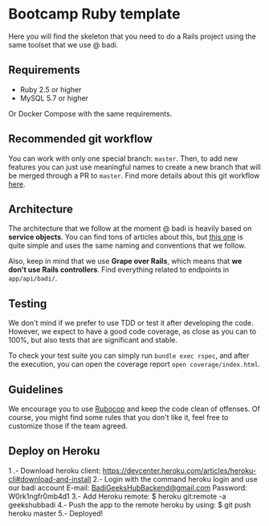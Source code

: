 # Bootcamp Ruby template
Here you will find the skeleton that you need to do a Rails project using the same toolset that we use @ badi.

## Requirements
- Ruby 2.5 or higher
- MySQL 5.7 or higher

Or Docker Compose with the same requirements.

## Recommended git workflow
You can work with only one special branch: `master`. Then, to add new features you can just use meaningful names to create a new branch that will be merged through a PR to `master`. Find more details about this git workflow [here](https://guides.github.com/introduction/flow/).

## Architecture
The architecture that we follow at the moment @ badi is heavily based on **service objects**. You can find tons of articles about this, but [this one](https://medium.com/selleo/essential-rubyonrails-patterns-part-1-service-objects-1af9f9573ca1) is quite simple and uses the same naming and conventions that we follow.

Also, keep in mind that we use **Grape over Rails**, which means that **we don't use Rails controllers**. Find everything related to endpoints in `app/api/badi/`.

## Testing
We don't mind if we prefer to use TDD or test it after developing the code. However, we expect to have a good code coverage, as close as you can to 100%, but also tests that are significant and stable.

To check your test suite you can simply run `bundle exec rspec`, and after the execution, you can open the coverage report `open coverage/index.html`.

## Guidelines
We encourage you to use [Rubocop](https://github.com/rubocop-hq/rubocop) and keep the code clean of offenses. Of course, you might find some rules that you don't like it, feel free to customize those if the team agreed.

## Deploy on Heroku
1 .- Download heroku client:
  https://devcenter.heroku.com/articles/heroku-cli#download-and-install
2.- Login with the command heroku login and use our badi account 
  E-mail: BadiGeeksHubBackend@gmail.com 
  Password: W0rk1ngfr0mb4d1
3.- Add Heroku remote:
  $ heroku git:remote -a geekshubbadi
4.- Push the app to the  remote heroku by using:
  $ git push heroku master
5.- Deployed!